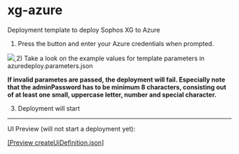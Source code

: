 # xg-azure
Deployment template to deploy Sophos XG to Azure

1) Press the button and enter your Azure credentials when prompted.

<a href="https://portal.azure.com/#create/Microsoft.Template/uri/https%3A%2F%2Fraw.githubusercontent.com%2FSebastianPoehn%2Fxg-azure%2Fmaster%2Fazuredeploy.json" target="_blank">
    <img src="http://azuredeploy.net/deploybutton.png"/>
    
</a>
2) Take a look on the example values for template parameters in azuredeploy.parameters.json

**If invalid parametes are passed, the deployment will fail. Especially note that the adminPassword has to be minimum 8 characters, consisting out of at least one small, uppercase letter, number and special character.**

3) Deployment will start

***

UI Preview (will not start a deployment yet):

<a href="https://portal.azure.com/#blade/Microsoft_Azure_Compute/CreateMultiVmWizardBlade/internal_bladeCallId/anything/internal_bladeCallerParams/{&quot;initialData&quot;:{},&quot;providerConfig&quot;:{&quot;createUiDefinition&quot;:&quot;https%3A%2F%2Fraw.githubusercontent.com%2FSebastianPoehn%2Fxg-azure%2Fmaster%2FcreateUiDefinition.json
&quot;}}">[Preview createUiDefinition.json]</a>
